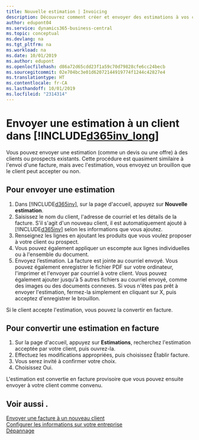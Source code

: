 ```yaml
---
title: Nouvelle estimation | Invoicing
description: Découvrez comment créer et envoyer des estimations à vos clients. S'ils acceptent l'offre, vous pouvez facilement convertir le devis en facture.
author: edupont04
ms.service: dynamics365-business-central
ms.topic: conceptual
ms.devlang: na
ms.tgt_pltfrm: na
ms.workload: na
ms.date: 10/01/2019
ms.author: edupont
ms.openlocfilehash: d86a72d65cdd23f1a59c70d79828cfe6cc24becb
ms.sourcegitcommit: 02e704bc3e01d62072144919774f1244c42827e4
ms.translationtype: HT
ms.contentlocale: fr-CA
ms.lasthandoff: 10/01/2019
ms.locfileid: "2314314"
---
```

# <a name="send-an-estimate-to-a-customer-in-included365inv_longincludesd365inv_longmd"></a>Envoyer une estimation à un client dans [!INCLUDE[d365inv_long](includes/d365inv_long.md)]
Vous pouvez envoyer une estimation (comme un devis ou une offre) à des clients ou prospects existants. Cette procédure est quasiment similaire à l'envoi d'une facture, mais avec l'estimation, vous envoyez un brouillon que le client peut accepter ou non.  

## <a name="to-send-an-estimate"></a>Pour envoyer une estimation
1. Dans [!INCLUDE[d365inv](includes/d365inv.md)], sur la page d'accueil, appuyez sur **Nouvelle estimation**.
2. Saisissez le nom du client, l'adresse de courriel et les détails de la facture. S'il s'agit d'un nouveau client, il est automatiquement ajouté à [!INCLUDE[d365inv](includes/d365inv.md)] selon les informations que vous ajoutez.  
3. Renseignez les lignes en ajoutant les produits que vous voulez proposer à votre client ou prospect.  
4. Vous pouvez également appliquer un escompte aux lignes individuelles ou à l'ensemble du document.  
4. Envoyez l’estimation. La facture est jointe au courriel envoyé. Vous pouvez également enregistrer le fichier PDF sur votre ordinateur, l'imprimer et l'envoyer par courriel à votre client. Vous pouvez également ajouter jusqu'à 5 autres fichiers au courriel envoyé, comme des images ou des documents connexes. Si vous n'êtes pas prêt à envoyer l'estimation, fermez-la simplement en cliquant sur X, puis acceptez d'enregistrer le brouillon.  

Si le client accepte l'estimation, vous pouvez la convertir en facture.

## <a name="to-change-an-estimate-into-an-invoice"></a>Pour convertir une estimation en facture
1. Sur la page d'accueil, appuyez sur **Estimations**, recherchez l'estimation acceptée par votre client, puis ouvrez-la.  
2. Effectuez les modifications appropriées, puis choisissez Établir facture.  
3. Vous serez invité à confirmer votre choix.  
4. Choisissez Oui.  

L'estimation est convertie en facture provisoire que vous pouvez ensuite envoyer à votre client comme convenu.  

## <a name="see-also"></a>Voir aussi .
[Envoyer une facture à un nouveau client](send-invoice.md)  
[Configurer les informations sur votre entreprise](set-up-business-profile.md)  
[Dépannage](about-troubleshooting.md)  
